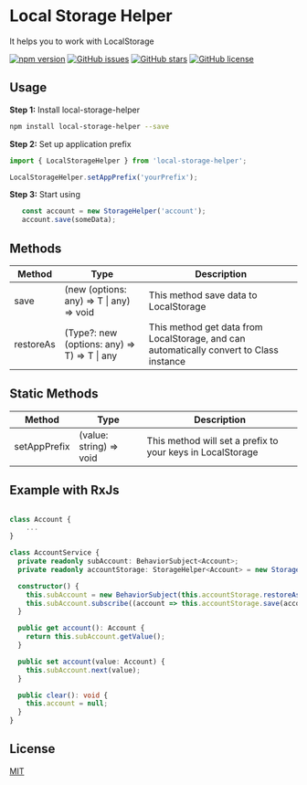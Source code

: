 # Local Storage Helper

It helps you to work with LocalStorage 

[![npm version](https://badge.fury.io/js/local-storage-helper.svg)](http://badge.fury.io/js/local-storage-helper)
[![GitHub issues](https://img.shields.io/github/issues/MichaelKravchuk/local-storage-helper.svg)](https://github.com/MichaelKravchuk/local-storage-helper/issues)
[![GitHub stars](https://img.shields.io/github/stars/MichaelKravchuk/local-storage-helper.svg)](https://github.com/MichaelKravchuk/local-storage-helper/stargazers)
[![GitHub license](https://img.shields.io/badge/license-MIT-blue.svg)](https://raw.githubusercontent.com/MichaelKravchuk/local-storage-helper/master/LICENSE)


## Usage

**Step 1:** Install local-storage-helper

```sh
npm install local-storage-helper --save
```

**Step 2:** Set up application prefix

```ts
import { LocalStorageHelper } from 'local-storage-helper';

LocalStorageHelper.setAppPrefix('yourPrefix');
```

**Step 3:** Start using

```ts
   const account = new StorageHelper('account');
   account.save(someData);
```

## Methods

| Method         | Type   | Description
|----------------|--------|------------
| save | (new (options: any) => T &#124; any) => void | This method save data to LocalStorage
| restoreAs | (Type?: new (options: any) => T) => T &#124; any | This method get data from LocalStorage, and can automatically convert to Class instance

## Static Methods

| Method      | Type   | Description
|----------------|--------|------------
| setAppPrefix | (value: string) => void | This method will set a prefix to your keys in LocalStorage

## Example with RxJs

```ts

class Account {
    ...
}

class AccountService {
  private readonly subAccount: BehaviorSubject<Account>;
  private readonly accountStorage: StorageHelper<Account> = new StorageHelper<Account>('account');

  constructor() {
    this.subAccount = new BehaviorSubject(this.accountStorage.restoreAs(Account));
    this.subAccount.subscribe((account => this.accountStorage.save(account)));
  }

  public get account(): Account {
    return this.subAccount.getValue();
  }

  public set account(value: Account) {
    this.subAccount.next(value);
  }

  public clear(): void {
    this.account = null;
  }
}

```




## License
[MIT](https://choosealicense.com/licenses/mit/)
